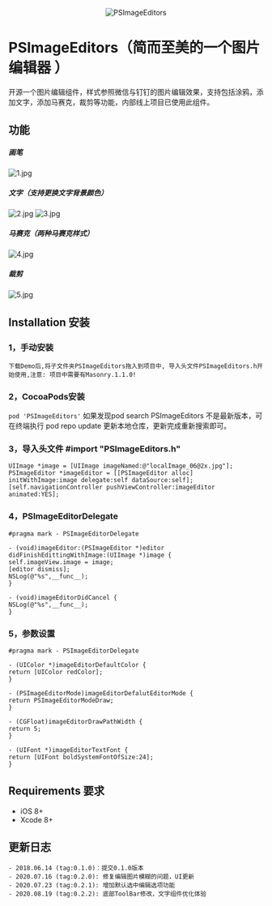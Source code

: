 <p align="center" >
<img src="https://upload-images.jianshu.io/upload_images/4490624-904c1ed2a18ab850.png?imageMogr2/auto-orient/strip%7CimageView2/2/w/1240" alt="PSImageEditors" title="PSImageEditors">
</p>

# PSImageEditors（简而至美的一个图片编辑器 ）
开源一个图片编辑组件，样式参照微信与钉钉的图片编辑效果，支持包括涂鸦，添加文字，添加马赛克，裁剪等功能，内部线上项目已使用此组件。

## 功能
##### 画笔
![1.jpg](https://upload-images.jianshu.io/upload_images/4490624-933bcfcb7fa9568d.jpg?imageMogr2/auto-orient/strip%7CimageView2/2/w/1240)

##### 文字（支持更换文字背景颜色）
![2.jpg](https://upload-images.jianshu.io/upload_images/4490624-11568807eed88d2c.jpg?imageMogr2/auto-orient/strip%7CimageView2/2/w/1240)
![3.jpg](https://upload-images.jianshu.io/upload_images/4490624-a81108912887243d.jpg?imageMogr2/auto-orient/strip%7CimageView2/2/w/1240)

##### 马赛克（两种马赛克样式）
![4.jpg](https://upload-images.jianshu.io/upload_images/4490624-230458e6f237b8e3.jpg?imageMogr2/auto-orient/strip%7CimageView2/2/w/1240)

##### 裁剪
![5.jpg](https://upload-images.jianshu.io/upload_images/4490624-72123212cd454a56.jpg?imageMogr2/auto-orient/strip%7CimageView2/2/w/1240)

## Installation 安装
### 1，手动安装
`下载Demo后,将子文件夹PSImageEditors拖入到项目中, 导入头文件PSImageEditors.h开始使用,注意: 项目中需要有Masonry.1.1.0!`
### 2，CocoaPods安装
`pod 'PSImageEditors'`
如果发现pod search PSImageEditors 不是最新版本，可在终端执行 pod repo update 更新本地仓库，更新完成重新搜索即可。

### 3，导入头文件 #import "PSImageEditors.h"

````
UIImage *image = [UIImage imageNamed:@"localImage_06@2x.jpg"];
PSImageEditor *imageEditor = [[PSImageEditor alloc] initWithImage:image delegate:self dataSource:self];
[self.navigationController pushViewController:imageEditor animated:YES];
````

### 4，PSImageEditorDelegate
````
#pragma mark - PSImageEditorDelegate

- (void)imageEditor:(PSImageEditor *)editor didFinishEdittingWithImage:(UIImage *)image {
self.imageView.image = image;
[editor dismiss];
NSLog(@"%s",__func__);
}

- (void)imageEditorDidCancel {
NSLog(@"%s",__func__);
}
````

### 5，参数设置
````
#pragma mark - PSImageEditorDelegate

- (UIColor *)imageEditorDefaultColor {
return [UIColor redColor];
}

- (PSImageEditorMode)imageEditorDefalutEditorMode {
return PSImageEditorModeDraw;
}

- (CGFloat)imageEditorDrawPathWidth {
return 5;
}

- (UIFont *)imageEditorTextFont {
return [UIFont boldSystemFontOfSize:24];
}
````


## Requirements 要求
* iOS 8+
* Xcode 8+

## 更新日志
```
- 2018.06.14 (tag:0.1.0)：提交0.1.0版本
- 2020.07.16 (tag:0.2.0): 修复编辑图片模糊的问题，UI更新
- 2020.07.23 (tag:0.2.1): 增加默认选中编辑选项功能
- 2020.08.19 (tag:0.2.2): 底部ToolBar修改，文字组件优化体验
```

